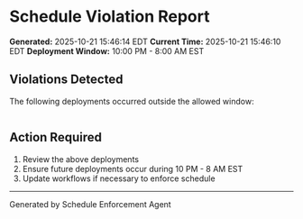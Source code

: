 # Schedule Violation Report

**Generated:** 2025-10-21 15:46:14 EDT
**Current Time:** 2025-10-21 15:46:10 EDT
**Deployment Window:** 10:00 PM - 8:00 AM EST

## Violations Detected

The following deployments occurred outside the allowed window:

```

```

## Action Required

1. Review the above deployments
2. Ensure future deployments occur during 10 PM - 8 AM EST
3. Update workflows if necessary to enforce schedule

---

Generated by Schedule Enforcement Agent
